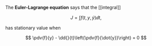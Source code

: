 The **Euler-Lagrange equation** says that the [[integral]]

$$
J = \int f(t, y, \dot{y}) \dd{t},
$$

has stationary value when

$$
\pdv{f}{y} - \dd{}{t}\left(\pdv{f}{\dot{y}}\right) = 0
$$